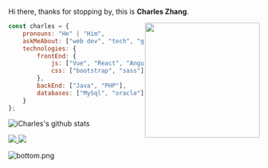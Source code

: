 
Hi there, thanks for stopping by, this is **Charles Zhang**.

<img align='right' src="https://raw.githubusercontent.com/Babbage0149/FigureBed/master/img/octocat.gif" width="230">

```javascript
const charles = {
    pronouns: "He" | "Him",
    askMeAbout: ["web dev", "tech", "game"],
    technologies: {
        frontEnd: {
            js: ["Vue", "React", "Angular"],
            css: ["bootstrap", "sass"]
        },
        backEnd: ["Java", "PHP"],
        databases: ["MySql", "oracle"],
    }
};
```

![iCharles's github stats](https://github-readme-stats.vercel.app/api?username=Babbage0149&hide=contribs,prs&count_private=true&show_icons=true)

<a href="https://github.com/Babbage0149">
  <img src="https://img.shields.io/github/followers/Babbage0149">
</a>
<a href="https://github.com/Babbage0149">
   <img src="https://komarev.com/ghpvc/?username=Babbage0149">
</a>

![bottom.png](https://raw.githubusercontent.com/Babbage0149/FigureBed/master/img/readme-bottom.png)
